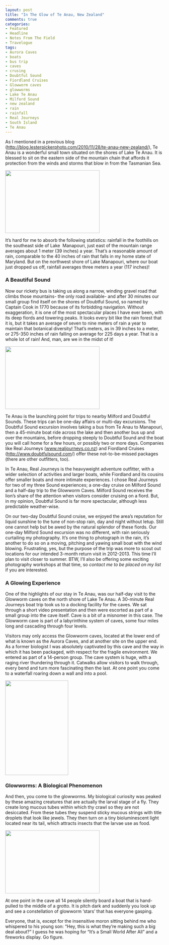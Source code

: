 ```yaml
---
layout: post
title: "In The Glow of Te Anau, New Zealand"
comments: true
categories:
- Featured
- Headline
- Notes From The Field
- Travelogue
tags:
- Aurora Caves
- boats
- bus trip
- caves
- crusing
- Doubtful Sound
- Fiordland Cruises
- Glowworm caves
- glowworms
- Lake Te Anau
- Milford Sound
- new zealand
- rain
- rainfall
- Real Journeys
- South Island
- Te Anau
---
```

As I mentioned in a previous blog (<a href="http://blog.lesterpickerphoto.com/2010/11/28/te-anau-new-zealand/">http://blog.lesterpickerphoto.com/2010/11/28/te-anau-new-zealand/</a>), Te Anau is a wonderful small town situated on the shores of Lake Te Anau. It is blessed to sit on the eastern side of the mountain chain that affords it protection from the winds and storms that blow in from the Tasmanian Sea.

<a href="http://blog.lesterpickerphoto.com/wp-content/uploads/2010/12/Lake-Te-Anau-South-Island-New-Zealand-282010-11-16.jpg"><img class="size-medium wp-image-775" title="Lake Te Anau, South Island, New Zealand 282010-11-16" src="http://blog.lesterpickerphoto.com/wp-content/uploads/2010/12/Lake-Te-Anau-South-Island-New-Zealand-282010-11-16-300x199.jpg" alt="" width="300" height="199" /></a>

It’s hard for me to absorb the following statistics: rainfall in the foothills on the southeast side of Lake  Manapouri, just east of the mountain range averages about 1 meter (39 inches) a year. That’s a reasonable amount of rain, comparable to the 40 inches of rain that falls in my home state of Maryland. But on the northwest shore of Lake Manapouri, where our boat just dropped us off, rainfall averages three meters a year (117 inches)!
<h3>A Beautiful Sound</h3>
Now our rickety bus is taking us along a narrow, winding gravel road that climbs those mountains- the only road available- and after 30 minutes our small group find itself on the shores of Doubtful Sound, so named by Captain Cook in 1770 because of its forbidding navigation. Without exaggeration, it is one of the most spectacular places I have ever been, with its deep fiords and towering peaks. It looks every bit like the rain forest that it is, but it takes an average of seven to nine meters of rain a year to maintain that botanical diversity! That’s meters, as in 39 inches to a meter, or 275-350 inches of rain falling on average for 225 days a year. That is a whole lot of rain! And, man, are we in the midst of it!

<a href="http://blog.lesterpickerphoto.com/wp-content/uploads/2010/12/Milford-Sound-South-Island-New-Zealand-442010-11-15.jpg"><img class="size-medium wp-image-776" title="Milford Sound, South Island, New Zealand 442010-11-15" src="http://blog.lesterpickerphoto.com/wp-content/uploads/2010/12/Milford-Sound-South-Island-New-Zealand-442010-11-15-300x199.jpg" alt="" width="300" height="199" /></a>

Te Anau is the launching point for trips to nearby Milford and Doubtful Sounds. These trips can be one-day affairs or multi-day excursions. The Doubtful Sound excursion involves taking a bus from Te Anau to Manapouri, then a 45-minute boat ride across the lake and then another bus up and over the mountains, before dropping steeply to Doubtful Sound and the boat you will call home for a few hours, or possibly two or more days. Companies like Real Journeys (<a href="http://www.realjourneys.co.nz">www.realjourneys.co.nz</a>) and Fiordland Cruises (<a href="http://www.doubtfulsound.com">http://www.doubtfulsound.com</a>/) offer these not-to-be-missed packages (there are other outfitters, too).

In Te Anau, Real Journeys is the heavyweight adventure outfitter, with a wider selection of activities and larger boats, while Fiordland and its cousins offer smaller boats and more intimate experiences.  I chose Real Journeys for two of my three Sound experiences; a one-day cruise on Milford Sound and a half-day trip to the Glowworm Caves.  Milford Sound receives the lion’s share of the attention when visitors consider cruising on a fiord. But, in my opinion, Doubtful Sound is far more spectacular, although less predictable weather-wise.

On our two-day Doubtful Sound cruise, we enjoyed the area’s reputation for liquid sunshine to the tune of non-stop rain, day and night without letup. Still one cannot help but be awed by the natural splendor of these fiords.  Our one-day Milford Sound excursion was no different, with rain seriously curtailing my photography. It’s one thing to photograph in the rain, it’s another to do so on a moving, pitching and yawing small boat with the wind blowing. Frustrating, yes, but the purpose of the trip was more to scout out locations for our intended 3-month return visit in 2012-2013. This time I’ll plan to visit closer to summer. BTW, I’ll also be offering some exciting photography workshops at that time, so <em>contact me to be placed on my list</em> if you are interested.
<h3>A Glowing Experience</h3>
One of the highlights of our stay in Te Anau, was our half-day visit to the Glowworm caves on the north shore of Lake Te Anau. A 30-minute Real Journeys boat trip took us to a docking facility for the caves. We sat through a short video presentation and then were escorted as part of a small group into the cave itself.  Cave is a bit of a misnomer in this case. The Glowworm cave is part of a labyrinthine system of caves, some four miles long and cascading through four levels.

Visitors may only access the Glowworm caves, located at the lower end of what is known as the Aurora Caves, and at another site on the upper end.  As a former biologist I was absolutely captivated by this cave and the way in which it has been packaged, with respect for the fragile environment. We entered as part of a 14-person group. The cave system is huge, with a raging river thundering through it. Catwalks allow visitors to walk through, every bend and turn more fascinating then the last. At one point you come to a waterfall roaring down a wall and into a pool.

<a href="http://blog.lesterpickerphoto.com/wp-content/uploads/2010/12/Glowworm-caves-Te-Anau-South-Island-New-Zealand-82010-11-161.jpg"><img class="size-medium wp-image-779" title="Glowworm caves, Te Anau, South Island, New Zealand 82010-11-16" src="http://blog.lesterpickerphoto.com/wp-content/uploads/2010/12/Glowworm-caves-Te-Anau-South-Island-New-Zealand-82010-11-161-200x300.jpg" alt="" width="200" height="300" /></a>
<h3>Glowworms: A Biological Phenomenon</h3>
And then, you come to the glowworms. My biological curiosity was peaked by these amazing creatures that are actually the larval stage of a fly. They create long mucous tubes within which thy crawl so they are not desiccated. From these tubes they suspend sticky mucous strings with title droplets that look like jewels. They then turn on a tiny bioluminescent light located near its tail, which attracts insects that the larvae use as food.

<a href="http://blog.lesterpickerphoto.com/wp-content/uploads/2010/12/Glowworm-caves-Te-Anau-South-Island-New-Zealand-242010-11-16.jpg"><img class="size-medium wp-image-780" title="Glowworm caves, Te Anau, South Island, New Zealand 242010-11-16" src="http://blog.lesterpickerphoto.com/wp-content/uploads/2010/12/Glowworm-caves-Te-Anau-South-Island-New-Zealand-242010-11-16-300x200.jpg" alt="" width="300" height="200" /></a>

At one point in the cave all 14 people silently board a boat that is hand-pulled to the middle of a grotto. It is pitch dark and suddenly you look up and see a constellation of glowworm ‘stars’ that has everyone gasping.

Everyone, that is, except for the insensitive moron sitting behind me who whispered to his young son: “Hey, this is what they’re making such a big deal about?” I guess he was hoping for “It’s a Small World After All” and a fireworks display. Go figure.